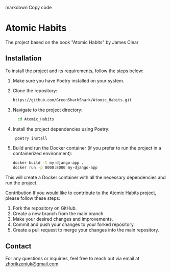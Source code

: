 markdown
Copy code
# Atomic Habits

The project based on the book "Atomic Habits" by James Clear

## Installation

To install the project and its requirements, follow the steps below:

1. Make sure you have Poetry installed on your system.

2. Clone the repository:

   ```bash
   https://github.com/GreenSharkShark/Atomic_Habits.git
   
3. Navigate to the project directory:

    ```bash
      cd Atomic_Habits
    ```  
4. Install the project dependencies using Poetry:

   ```bash
    poetry install
   ```
5. Build and run the Docker container (if you prefer to run the project in a containerized environment):

   ```bash
   docker build -t my-django-app .
   docker run -p 8000:8000 my-django-app
   ```
This will create a Docker container with all the necessary dependencies and run the project.

Contribution
If you would like to contribute to the Atomic Habits project, please follow these steps:

1. Fork the repository on GitHub.
2. Create a new branch from the main branch.
3. Make your desired changes and improvements.
4. Commit and push your changes to your forked repository.
5. Create a pull request to merge your changes into the main repository.

## Contact
For any questions or inquiries, feel free to reach out via email at zhorikzeniuk@gmail.com.
